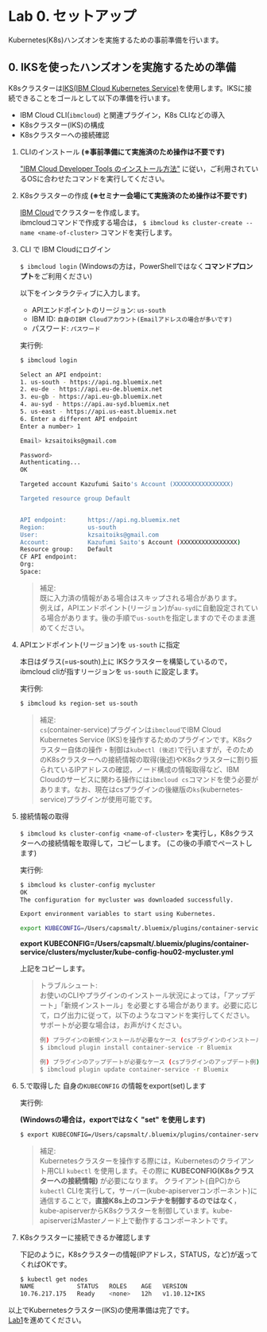 # Lab 0. セットアップ
Kubernetes(K8s)ハンズオンを実施するための事前準備を行います。

## 0. IKSを使ったハンズオンを実施するための準備
K8sクラスターは[IKS(IBM Cloud Kubernetes Service)](https://www.ibm.com/cloud/container-service)を使用します。IKSに接続できることをゴールとして以下の準備を行います。

- IBM Cloud CLI(`ibmcloud`) と関連プラグイン，K8s CLIなどの導入
- K8sクラスター(IKS)の構成
- K8sクラスターへの接続確認

1. CLIのインストール **(※事前準備にて実施済のため操作は不要です)**

    ["IBM Cloud Developer Tools のインストール方法"](https://console.bluemix.net/docs/cli/index.html#overview) に従い，ご利用されているOSに合わせたコマンドを実行してください。

2. K8sクラスターの作成 **(※セミナー会場にて実施済のため操作は不要です)**

    [IBM Cloud](https://cloud.ibm.com/containers-kubernetes/catalog/cluster/create)でクラスターを作成します。  
    ibmcloudコマンドで作成する場合は， `$ ibmcloud ks cluster-create --name <name-of-cluster>` コマンドを実行します。

3. CLI で IBM Cloudにログイン

    `$ ibmcloud login` (Windowsの方は，PowerShellではなく**コマンドプロンプト**をご利用ください)
    
    以下をインタラクティブに入力します。
    
    - APIエンドポイントのリージョン: `us-south`
    - IBM ID: `自身のIBM Cloudアカウント(Emailアドレスの場合が多いです)`
    - パスワード: `パスワード`

    実行例:
    
    ```bash.sh
    $ ibmcloud login

    Select an API endpoint:
    1. us-south - https://api.ng.bluemix.net
    2. eu-de - https://api.eu-de.bluemix.net
    3. eu-gb - https://api.eu-gb.bluemix.net
    4. au-syd - https://api.au-syd.bluemix.net
    5. us-east - https://api.us-east.bluemix.net
    6. Enter a different API endpoint
    Enter a number> 1

    Email> kzsaitoiks@gmail.com

    Password>
    Authenticating...
    OK

    Targeted account Kazufumi Saito's Account (XXXXXXXXXXXXXXXX)

    Targeted resource group Default


    API endpoint:      https://api.ng.bluemix.net
    Region:            us-south
    User:              kzsaitoiks@gmail.com
    Account:           Kazufumi Saito's Account (XXXXXXXXXXXXXXXX)
    Resource group:    Default
    CF API endpoint:
    Org:
    Space:
    ```

    >補足:  
    >既に入力済の情報がある場合はスキップされる場合があります。  
    >例えば，APIエンドポイント(リージョン)が`au-syd`に自動設定されている場合があります。後の手順で`us-south`を指定しますのでそのまま進めてください。


4. APIエンドポイント(リージョン)を `us-south` に指定

    本日はダラス(=us-south)上に IKSクラスターを構築しているので，ibmcloud cliが指すリージョンを `us-south` に設定します。
    
    実行例:
    
    ```bash.sh
    $ ibmcloud ks region-set us-south
    ```
    
    >補足:  
    >`cs`(container-service)プラグインは`ibmcloud`でIBM Cloud Kubernetes Service (IKS)を操作するためのプラグインです。K8sクラスター自体の操作・制御は`kubectl (後述)`で行いますが，そのためのK8sクラスターへの接続情報の取得(後述)やK8sクラスターに割り振られているIPアドレスの確認，ノード構成の情報取得など、IBM Cloudのサービスに関わる操作には`ibmcloud cs`コマンドを使う必要があります。なお、現在はcsプラグインの後継版の`ks`(kubernetes-service)プラグインが使用可能です。

5. 接続情報の取得
   
    `$ ibmcloud ks cluster-config <name-of-cluster>` を実行し，K8sクラスターへの接続情報を取得して，コピーします。
    (この後の手順でペーストします)

    実行例:

    ```bash.sh
    $ ibmcloud ks cluster-config mycluster
    OK
    The configuration for mycluster was downloaded successfully.

    Export environment variables to start using Kubernetes.

    export KUBECONFIG=/Users/capsmalt/.bluemix/plugins/container-service/clusters/mycluster/kube-config-hou02-mycluster.yml
    ```
 
    **export KUBECONFIG=/Users/capsmalt/.bluemix/plugins/container-service/clusters/mycluster/kube-config-hou02-mycluster.yml**
    
    上記をコピーします。
 
    > トラブルシュート:  
    > お使いのCLIやプラグインのインストール状況によっては，「アップデート」「新規インストール」を必要とする場合があります。必要に応じて，ログ出力に従って，以下のようなコマンドを実行してください。  
    > サポートが必要な場合は，お声がけください。
    >
    >```bash.sh
    > 例) プラグインの新規インストールが必要なケース (csプラグインのインストール例)
    > $ ibmcloud plugin install container-service -r Bluemix
    > 
    > 例) プラグインのアップデートが必要なケース (csプラグインのアップデート例)
    > $ ibmcloud plugin update container-service -r Bluemix
    > ```
 
6. 5.で取得した 自身の`KUBECONFIG` の情報をexport(set)します

    実行例:
    
    **(Windowsの場合は，exportではなく "set" を使用します)**

    ```bash.sh
    $ export KUBECONFIG=/Users/capsmalt/.bluemix/plugins/container-service/clusters/mycluster/kube-config-hou02-mycluster.yml
    ```

    >補足:  
    > Kubernetesクラスターを操作する際には，Kubernetesのクライアント用CLI `kubectl` を使用します。その際に **KUBECONFIG(K8sクラスターへの接続情報)** が必要になります。
    > クライアント(自PC)から `kubectl` CLIを実行して，サーバー(kube-apiserverコンポーネント)に通信することで，**直接K8s上のコンテナを制御するのではなく**， kube-apiserverからK8sクラスターを制御しています。kube-apiserverはMasterノード上で動作するコンポーネントです。


6. K8sクラスターに接続できるか確認します

    下記のように，K8sクラスターの情報(IPアドレス，STATUS，など)が返ってくればOKです。
    
    ```bash.sh
    $ kubectl get nodes
    NAME            STATUS   ROLES    AGE   VERSION
    10.76.217.175   Ready    <none>   12h   v1.10.12+IKS
    ```

以上でKubernetesクラスター(IKS)の使用準備は完了です。  
[Lab1](../Lab1)を進めてください。